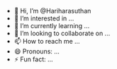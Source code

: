 - 👋 Hi, I’m @Hariharasuthan
- 👀 I’m interested in ...
- 🌱 I’m currently learning ...
- 💞️ I’m looking to collaborate on ...
- 📫 How to reach me ...
- 😄 Pronouns: ...
- ⚡ Fun fact: ...

<!---
Hariharasuthan/Hariharasuthan is a ✨ special ✨ repository because its `README.md` (this file) appears on your GitHub profile.
You can click the Preview link to take a look at your changes.
--->
